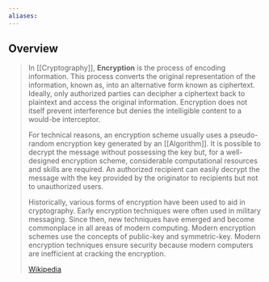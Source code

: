 ```yaml
---
aliases:
---
```

## Overview
> In [[Cryptography]], **Encryption** is the process of encoding information. This process converts the original representation of the information, known as, into an alternative form known as ciphertext. Ideally, only authorized parties can decipher a ciphertext back to plaintext and access the original information. Encryption does not itself prevent interference but denies the intelligible content to a would-be interceptor.
>
> For technical reasons, an encryption scheme usually uses a pseudo-random encryption key generated by an [[Algorithm]]. It is possible to decrypt the message without possessing the key but, for a well-designed encryption scheme, considerable computational resources and skills are required. An authorized recipient can easily decrypt the message with the key provided by the originator to recipients but not to unauthorized users.
>
> Historically, various forms of encryption have been used to aid in cryptography. Early encryption techniques were often used in military messaging. Since then, new techniques have emerged and become commonplace in all areas of modern computing. Modern encryption schemes use the concepts of public-key and symmetric-key. Modern encryption techniques ensure security because modern computers are inefficient at cracking the encryption.
>
> [Wikipedia](https://en.wikipedia.org/wiki/Encryption)